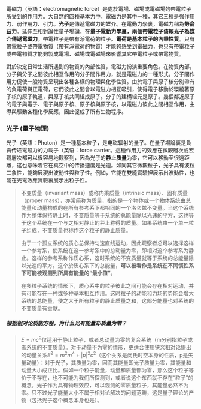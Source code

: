 電磁力（英語：electromagnetic force）是處於電場、磁場或電磁場的帶電粒子所受到的作用力。大自然的四種基本力中，電磁力是其中一種，其它三種是強作用力、弱作用力、引力。**光子**是傳遞電磁力的媒介。在電動力學裏，電磁力稱為**勞侖茲力**。延伸至相對論性量子場論，在**量子電動力學裏，兩個帶電粒子倚賴光子為媒介傳遞電磁力**。帶電粒子是帶有淨電荷的粒子。**電荷是基本粒子的內秉性質**。只有帶電粒子或帶電物質（帶有淨電荷的物質）才能夠感受到電磁力，也只有帶電粒子或帶電物質才能夠製成電場、磁場或電磁場來影響其它帶電粒子或帶電物質。

對於決定日常生活所遇到的物質的內部性質，電磁力扮演重要角色。在物質內部，分子與分子之間彼此相互作用的分子間作用力，就是電磁力的一種形式。分子間作用力促使一般物質呈現出各種各樣的物理與化學性質。由於電子與原子核分別帶有的負電荷與正電荷，它們彼此之間會以電磁力相互吸引，使得電子移動於環繞著原子核的原子軌道，與原子核共同組成原子。分子的建構組元是原子。幾個鄰近原子的電子與電子、電子與原子核、原子核與原子核，以電磁力彼此之間相互作用，主導與驅動各種化學反應，因此促成了所有生物程序。

### 光子 (量子物理)
光子（英語：Photon）是一種基本粒子，是电磁辐射的量子。在量子場論裏是負責传递電磁力的力載子（英语：force carrier。這種作用力的效應在微觀層次或宏觀層次都可以很容易地觀察到，因為光子的**静止质量**为零，它可以移動至很遠距離，这也意味着它在真空中的传播速度是光速。如同其它微觀粒子，光子具有波粒二象性，能夠展現出波動性與粒子性。例如，它能在雙縫實驗裡展示出波動性，也能在光電效應實驗裏展示出粒子性。

> 不变质量（invariant mass）或称内秉质量（intrinsic mass）、固有质量（proper mass），亦常简称为质量，指的是一个物体或一个物体系统由总能量和动量构成的在所有参考系下都相同的一个洛仑兹不变量。当这个系统作为整体保持静止时，不变质量等于系统的总能量除以光速的平方，这也等于这个系统在一个与之相对静止的秤上称得的质量。如果系统由一个单一粒子组成，不变质量也称作这个粒子的静止质量。
> 
> 由于一个孤立系统的质心总保持匀速直线运动，因此观察者总可以选择这样一个参考系，使系统在这一参考系中的总动量为零，即相对这个参考系为静止。这样的参考系称作质心系，这时系统的不变质量就等于系统的总能量除以光速的平方。这个於质心系下的总能量，**可以被看作是系统在不同惯性系下可能被观测到所具有能量的“最小值”**。
> 
> 在多粒子系统的情形下，质心系中的粒子彼此之间可能会存在相对运动，并有可能存在一种或多种基本相互作用。这时粒子的动能和力场的势能会增大系统的总能量，使之大于所有粒子的静止质量之和，这部分能量也对系统的不变质量有贡献。

##### 根据相对论质能方程，为什么光有能量却质量为零？
> $E=mc^2$仅适用于静止粒子，或者总动量为零的复合系统（m分别指粒子或者系统的不变质量）。对于动量不为零的情形，更适合使用狭义相对论提出的动量关系$E^2=m^2m^4+|p|^2c^2$（这个关系是闵氏时空本身的性质，p是矢量动量）：对于光子，其质量为零，因而其能量即光子质量为零，其能量和动量大小成正比。假如一个粒子能量，动量和质量都为零，那么这个粒子等价于不存在，也不可能为我们所探测到，或者说这个东西就不存在“粒子”的概念。光子作为具有物理效应，可以观测的零质量粒子，其能量必然不为零。只不过光子能量大小不属于相对论解决的问题范畴，这是量子理论的产物（包括光子这个概念本身也是）。



